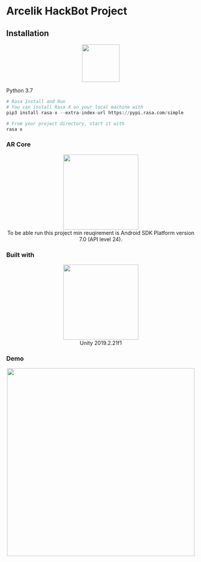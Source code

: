 # Arcelik HackBot Project

## Installation



<p align="center"> 
<img src="https://user-images.githubusercontent.com/34216243/88586081-9c88c880-d05c-11ea-8aaf-e19408940746.png" width=100px><br>
 
  Python 3.7
 ```python
 # Rasa Install and Run
 # You can install Rasa X on your local machine with
 pip3 install rasa-x --extra-index-url https://pypi.rasa.com/simple
 ```

 ```python
 # From your project directory, start it with
 rasa x
```
</p>


### AR Core

<p align="center"> 
<img src="https://user-images.githubusercontent.com/34216243/88585448-c8f01500-d05b-11ea-8a98-86440a4fee8d.png" width=200px><br>
 To be able run this project min reuqirement is Android SDK Platform version 7.0 (API level 24).
</p>



### Built with 

<p align="center"> 
<img src="https://user-images.githubusercontent.com/34216243/88585462-cd1c3280-d05b-11ea-9cdb-baee6a13fc8b.png" width=200px><br>
Unity 2019.2.21f1
</p>

### Demo

<p align="center" > 
<img src="https://user-images.githubusercontent.com/34216243/88585484-d4434080-d05b-11ea-8dce-f5b45f3bcf9f.gif" width=500px>
</p>
